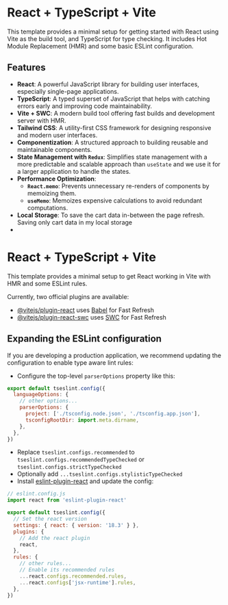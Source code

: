# React + TypeScript + Vite

This template provides a minimal setup for getting started with React using Vite as the build tool, and TypeScript for type checking. It includes Hot Module Replacement (HMR) and some basic ESLint configuration.


## Features

- **React**: A powerful JavaScript library for building user interfaces, especially single-page applications.
- **TypeScript**: A typed superset of JavaScript that helps with catching errors early and improving code maintainability.
- **Vite + SWC**: A modern build tool offering fast builds and development server with HMR.
- **Tailwind CSS**: A utility-first CSS framework for designing responsive and modern user interfaces.
- **Componentization**: A structured approach to building reusable and maintainable components.
- **State Management with `Redux`**: Simplifies state management with a more predictable and scalable approach than `useState` and we use it for a larger application to handle the states.
- **Performance Optimization**:
  - **`React.memo`**: Prevents unnecessary re-renders of components by memoizing them.
  - **`useMemo`**: Memoizes expensive calculations to avoid redundant computations.
- **Local Storage**: To save the cart data in-between the page refresh. Saving only cart data in my local storage
- 


# React + TypeScript + Vite

This template provides a minimal setup to get React working in Vite with HMR and some ESLint rules.

Currently, two official plugins are available:

- [@vitejs/plugin-react](https://github.com/vitejs/vite-plugin-react/blob/main/packages/plugin-react/README.md) uses [Babel](https://babeljs.io/) for Fast Refresh
- [@vitejs/plugin-react-swc](https://github.com/vitejs/vite-plugin-react-swc) uses [SWC](https://swc.rs/) for Fast Refresh

## Expanding the ESLint configuration

If you are developing a production application, we recommend updating the configuration to enable type aware lint rules:

- Configure the top-level `parserOptions` property like this:

```js
export default tseslint.config({
  languageOptions: {
    // other options...
    parserOptions: {
      project: ['./tsconfig.node.json', './tsconfig.app.json'],
      tsconfigRootDir: import.meta.dirname,
    },
  },
})
```

- Replace `tseslint.configs.recommended` to `tseslint.configs.recommendedTypeChecked` or `tseslint.configs.strictTypeChecked`
- Optionally add `...tseslint.configs.stylisticTypeChecked`
- Install [eslint-plugin-react](https://github.com/jsx-eslint/eslint-plugin-react) and update the config:

```js
// eslint.config.js
import react from 'eslint-plugin-react'

export default tseslint.config({
  // Set the react version
  settings: { react: { version: '18.3' } },
  plugins: {
    // Add the react plugin
    react,
  },
  rules: {
    // other rules...
    // Enable its recommended rules
    ...react.configs.recommended.rules,
    ...react.configs['jsx-runtime'].rules,
  },
})
```
